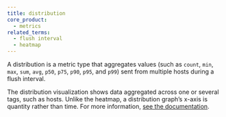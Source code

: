 ```yaml
---
title: distribution
core_product:
  - metrics
related_terms:
  - flush interval
  - heatmap
---
```

A distribution is a metric type that aggregates values (such as `count`, `min`, `max`, `sum`, `avg`, `p50`, `p75`, `p90`, `p95`, and `p99`) sent from multiple hosts during a flush interval.

The distribution visualization shows data aggregated across one or several tags, such as hosts. Unlike the heatmap, a distribution graph’s x-axis is quantity rather than time. For more information, <a href="/metrics/distributions/">see the documentation</a>.